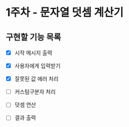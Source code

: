 # 1주차 - 문자열 덧셈 계산기

## 구현할 기능 목록
- [x] 시작 메시지 출력
- [x] 사용자에게 입력받기
- [x] 잘못된 값 에러 처리
- [ ] 커스텀구분자 처리
- [ ] 덧셈 연산
- [ ] 결과 출력

